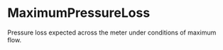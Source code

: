 MaximumPressureLoss
===================

Pressure loss expected across the meter under conditions of maximum flow.
